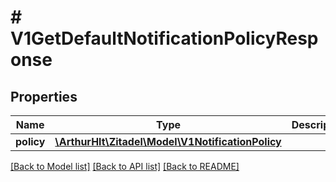 # # V1GetDefaultNotificationPolicyResponse

## Properties

Name | Type | Description | Notes
------------ | ------------- | ------------- | -------------
**policy** | [**\ArthurHlt\Zitadel\Model\V1NotificationPolicy**](V1NotificationPolicy.md) |  | [optional]

[[Back to Model list]](../../README.md#models) [[Back to API list]](../../README.md#endpoints) [[Back to README]](../../README.md)
